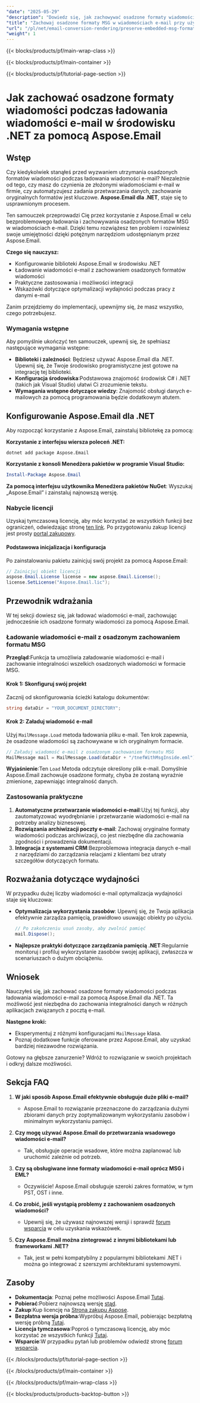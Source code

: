```yaml
---
"date": "2025-05-29"
"description": "Dowiedz się, jak zachowywać osadzone formaty wiadomości podczas ładowania wiadomości e-mail za pomocą Aspose.Email dla platformy .NET, zapewniając integralność danych i bezproblemową integrację z aplikacjami."
"title": "Zachowaj osadzone formaty MSG w wiadomościach e-mail przy użyciu Aspose.Email dla .NET"
"url": "/pl/net/email-conversion-rendering/preserve-embedded-msg-formats-aspose-email-net/"
"weight": 1
---
```


{{< blocks/products/pf/main-wrap-class >}}

{{< blocks/products/pf/main-container >}}

{{< blocks/products/pf/tutorial-page-section >}}
# Jak zachować osadzone formaty wiadomości podczas ładowania wiadomości e-mail w środowisku .NET za pomocą Aspose.Email

## Wstęp

Czy kiedykolwiek stanąłeś przed wyzwaniem utrzymania osadzonych formatów wiadomości podczas ładowania wiadomości e-mail? Niezależnie od tego, czy masz do czynienia ze złożonymi wiadomościami e-mail w firmie, czy automatyzujesz zadania przetwarzania danych, zachowanie oryginalnych formatów jest kluczowe. **Aspose.Email dla .NET**, staje się to usprawnionym procesem.

Ten samouczek przeprowadzi Cię przez korzystanie z Aspose.Email w celu bezproblemowego ładowania i zachowywania osadzonych formatów MSG w wiadomościach e-mail. Dzięki temu rozwiążesz ten problem i rozwiniesz swoje umiejętności dzięki potężnym narzędziom udostępnianym przez Aspose.Email.

**Czego się nauczysz:**
- Konfigurowanie biblioteki Aspose.Email w środowisku .NET
- Ładowanie wiadomości e-mail z zachowaniem osadzonych formatów wiadomości
- Praktyczne zastosowania i możliwości integracji
- Wskazówki dotyczące optymalizacji wydajności podczas pracy z danymi e-mail

Zanim przejdziemy do implementacji, upewnijmy się, że masz wszystko, czego potrzebujesz.

### Wymagania wstępne

Aby pomyślnie ukończyć ten samouczek, upewnij się, że spełniasz następujące wymagania wstępne:
- **Biblioteki i zależności**: Będziesz używać Aspose.Email dla .NET. Upewnij się, że Twoje środowisko programistyczne jest gotowe na integrację tej biblioteki.
- **Konfiguracja środowiska**:Podstawowa znajomość środowisk C# i .NET (takich jak Visual Studio) ułatwi Ci zrozumienie tekstu.
- **Wymagania wstępne dotyczące wiedzy**: Znajomość obsługi danych e-mailowych za pomocą programowania będzie dodatkowym atutem.

## Konfigurowanie Aspose.Email dla .NET

Aby rozpocząć korzystanie z Aspose.Email, zainstaluj bibliotekę za pomocą:

**Korzystanie z interfejsu wiersza poleceń .NET:**
```shell
dotnet add package Aspose.Email
```

**Korzystanie z konsoli Menedżera pakietów w programie Visual Studio:**
```powershell
Install-Package Aspose.Email
```

**Za pomocą interfejsu użytkownika Menedżera pakietów NuGet**: Wyszukaj „Aspose.Email” i zainstaluj najnowszą wersję.

### Nabycie licencji

Uzyskaj tymczasową licencję, aby móc korzystać ze wszystkich funkcji bez ograniczeń, odwiedzając stronę [ten link](https://purchase.aspose.com/temporary-license/). Po przygotowaniu zakup licencji jest prosty [portal zakupowy](https://purchase.aspose.com/buy).

#### Podstawowa inicjalizacja i konfiguracja

Po zainstalowaniu pakietu zainicjuj swój projekt za pomocą Aspose.Email:

```csharp
// Zainicjuj obiekt licencji
aspose.Email.License license = new aspose.Email.License();
license.SetLicense("Aspose.Email.lic");
```

## Przewodnik wdrażania

W tej sekcji dowiesz się, jak ładować wiadomości e-mail, zachowując jednocześnie ich osadzone formaty wiadomości za pomocą Aspose.Email.

### Ładowanie wiadomości e-mail z osadzonym zachowaniem formatu MSG

**Przegląd**:Funkcja ta umożliwia załadowanie wiadomości e-mail i zachowanie integralności wszelkich osadzonych wiadomości w formacie MSG.

#### Krok 1: Skonfiguruj swój projekt

Zacznij od skonfigurowania ścieżki katalogu dokumentów:

```csharp
string dataDir = "YOUR_DOCUMENT_DIRECTORY";
```

#### Krok 2: Załaduj wiadomość e-mail

Użyj `MailMessage.Load` metoda ładowania pliku e-mail. Ten krok zapewnia, że osadzone wiadomości są zachowywane w ich oryginalnym formacie.

```csharp
// Załaduj wiadomość e-mail z osadzonym zachowaniem formatu MSG
MailMessage mail = MailMessage.Load(dataDir + "/tnefWithMsgInside.eml");
```

**Wyjaśnienie**:Ten `Load` Metoda odczytuje określony plik e-mail. Domyślnie Aspose.Email zachowuje osadzone formaty, chyba że zostaną wyraźnie zmienione, zapewniając integralność danych.

### Zastosowania praktyczne

1. **Automatyczne przetwarzanie wiadomości e-mail**:Użyj tej funkcji, aby zautomatyzować wyodrębnianie i przetwarzanie wiadomości e-mail na potrzeby analizy biznesowej.
2. **Rozwiązania archiwizacji poczty e-mail**: Zachowaj oryginalne formaty wiadomości podczas archiwizacji, co jest niezbędne dla zachowania zgodności i prowadzenia dokumentacji.
3. **Integracja z systemami CRM**:Bezproblemowa integracja danych e-mail z narzędziami do zarządzania relacjami z klientami bez utraty szczegółów dotyczących formatu.

## Rozważania dotyczące wydajności

W przypadku dużej liczby wiadomości e-mail optymalizacja wydajności staje się kluczowa:

- **Optymalizacja wykorzystania zasobów**: Upewnij się, że Twoja aplikacja efektywnie zarządza pamięcią, prawidłowo usuwając obiekty po użyciu.
  
  ```csharp
  // Po zakończeniu usuń zasoby, aby zwolnić pamięć
  mail.Dispose();
  ```

- **Najlepsze praktyki dotyczące zarządzania pamięcią .NET**:Regularnie monitoruj i profiluj wykorzystanie zasobów swojej aplikacji, zwłaszcza w scenariuszach o dużym obciążeniu.

## Wniosek

Nauczyłeś się, jak zachować osadzone formaty wiadomości podczas ładowania wiadomości e-mail za pomocą Aspose.Email dla .NET. Ta możliwość jest niezbędna do zachowania integralności danych w różnych aplikacjach związanych z pocztą e-mail. 

**Następne kroki:**
- Eksperymentuj z różnymi konfiguracjami `MailMessage` klasa.
- Poznaj dodatkowe funkcje oferowane przez Aspose.Email, aby uzyskać bardziej niezawodne rozwiązania.

Gotowy na głębsze zanurzenie? Wdróż to rozwiązanie w swoich projektach i odkryj dalsze możliwości.

## Sekcja FAQ

1. **W jaki sposób Aspose.Email efektywnie obsługuje duże pliki e-mail?**
   - Aspose.Email to rozwiązanie przeznaczone do zarządzania dużymi zbiorami danych przy zoptymalizowanym wykorzystaniu zasobów i minimalnym wykorzystaniu pamięci.

2. **Czy mogę używać Aspose.Email do przetwarzania wsadowego wiadomości e-mail?**
   - Tak, obsługuje operacje wsadowe, które można zaplanować lub uruchomić zależnie od potrzeb.

3. **Czy są obsługiwane inne formaty wiadomości e-mail oprócz MSG i EML?**
   - Oczywiście! Aspose.Email obsługuje szeroki zakres formatów, w tym PST, OST i inne.

4. **Co zrobić, jeśli wystąpią problemy z zachowaniem osadzonych wiadomości?**
   - Upewnij się, że używasz najnowszej wersji i sprawdź [forum wsparcia](https://forum.aspose.com/c/email/10) w celu uzyskania wskazówek.

5. **Czy Aspose.Email można zintegrować z innymi bibliotekami lub frameworkami .NET?**
   - Tak, jest w pełni kompatybilny z popularnymi bibliotekami .NET i można go integrować z szerszymi architekturami systemowymi.

## Zasoby

- **Dokumentacja**: Poznaj pełne możliwości Aspose.Email [Tutaj](https://reference.aspose.com/email/net/).
- **Pobierać**:Pobierz najnowszą wersję [stąd](https://releases.aspose.com/email/net/).
- **Zakup**:Kup licencję na [Strona zakupu Aspose](https://purchase.aspose.com/buy).
- **Bezpłatna wersja próbna**:Wypróbuj Aspose.Email, pobierając bezpłatną wersję próbną [Tutaj](https://releases.aspose.com/email/net/).
- **Licencja tymczasowa**:Poproś o tymczasową licencję, aby móc korzystać ze wszystkich funkcji [Tutaj](https://purchase.aspose.com/temporary-license/).
- **Wsparcie**:W przypadku pytań lub problemów odwiedź stronę [forum wsparcia](https://forum.aspose.com/c/email/10).

{{< /blocks/products/pf/tutorial-page-section >}}

{{< /blocks/products/pf/main-container >}}

{{< /blocks/products/pf/main-wrap-class >}}

{{< blocks/products/products-backtop-button >}}